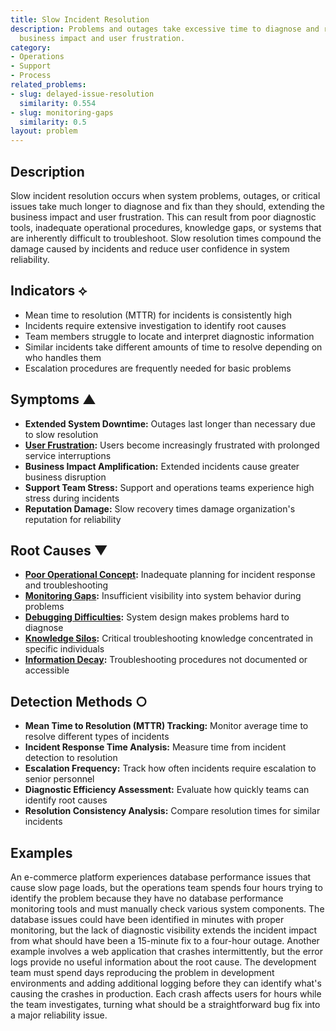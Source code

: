 ```yaml
---
title: Slow Incident Resolution
description: Problems and outages take excessive time to diagnose and resolve, prolonging
  business impact and user frustration.
category:
- Operations
- Support
- Process
related_problems:
- slug: delayed-issue-resolution
  similarity: 0.554
- slug: monitoring-gaps
  similarity: 0.5
layout: problem
---
```


## Description

Slow incident resolution occurs when system problems, outages, or critical issues take much longer to diagnose and fix than they should, extending the business impact and user frustration. This can result from poor diagnostic tools, inadequate operational procedures, knowledge gaps, or systems that are inherently difficult to troubleshoot. Slow resolution times compound the damage caused by incidents and reduce user confidence in system reliability.

## Indicators ⟡

- Mean time to resolution (MTTR) for incidents is consistently high
- Incidents require extensive investigation to identify root causes
- Team members struggle to locate and interpret diagnostic information
- Similar incidents take different amounts of time to resolve depending on who handles them
- Escalation procedures are frequently needed for basic problems

## Symptoms ▲

- **Extended System Downtime:** Outages last longer than necessary due to slow resolution
- **[User Frustration](user-frustration.md):** Users become increasingly frustrated with prolonged service interruptions
- **Business Impact Amplification:** Extended incidents cause greater business disruption
- **Support Team Stress:** Support and operations teams experience high stress during incidents
- **Reputation Damage:** Slow recovery times damage organization's reputation for reliability

## Root Causes ▼

- **[Poor Operational Concept](poor-operational-concept.md):** Inadequate planning for incident response and troubleshooting
- **[Monitoring Gaps](monitoring-gaps.md):** Insufficient visibility into system behavior during problems
- **[Debugging Difficulties](debugging-difficulties.md):** System design makes problems hard to diagnose
- **[Knowledge Silos](knowledge-silos.md):** Critical troubleshooting knowledge concentrated in specific individuals
- **[Information Decay](information-decay.md):** Troubleshooting procedures not documented or accessible

## Detection Methods ○

- **Mean Time to Resolution (MTTR) Tracking:** Monitor average time to resolve different types of incidents
- **Incident Response Time Analysis:** Measure time from incident detection to resolution
- **Escalation Frequency:** Track how often incidents require escalation to senior personnel
- **Diagnostic Efficiency Assessment:** Evaluate how quickly teams can identify root causes
- **Resolution Consistency Analysis:** Compare resolution times for similar incidents

## Examples

An e-commerce platform experiences database performance issues that cause slow page loads, but the operations team spends four hours trying to identify the problem because they have no database performance monitoring tools and must manually check various system components. The database issues could have been identified in minutes with proper monitoring, but the lack of diagnostic visibility extends the incident impact from what should have been a 15-minute fix to a four-hour outage. Another example involves a web application that crashes intermittently, but the error logs provide no useful information about the root cause. The development team must spend days reproducing the problem in development environments and adding additional logging before they can identify what's causing the crashes in production. Each crash affects users for hours while the team investigates, turning what should be a straightforward bug fix into a major reliability issue.